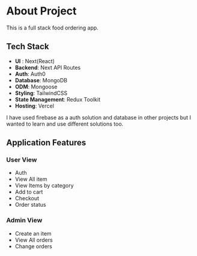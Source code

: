 # About Project

This is a full stack food ordering app.

## Tech Stack

- **UI** : Next(React)
- **Backend**: Next API Routes 
- **Auth**: Auth0
- **Database**: MongoDB
- **ODM**: Mongoose
- **Styling**: TailwindCSS
- **State Management**: Redux Toolkit
- **Hosting**: Vercel



I have used firebase as a auth solution and database in other projects but I wanted to learn and use different solutions too.

## Application Features

### User View 

- Auth
- View All item
- View Items by category
- Add to cart
- Checkout
- Order status


### Admin View

- Create an item 
- View All orders
- Change orders

